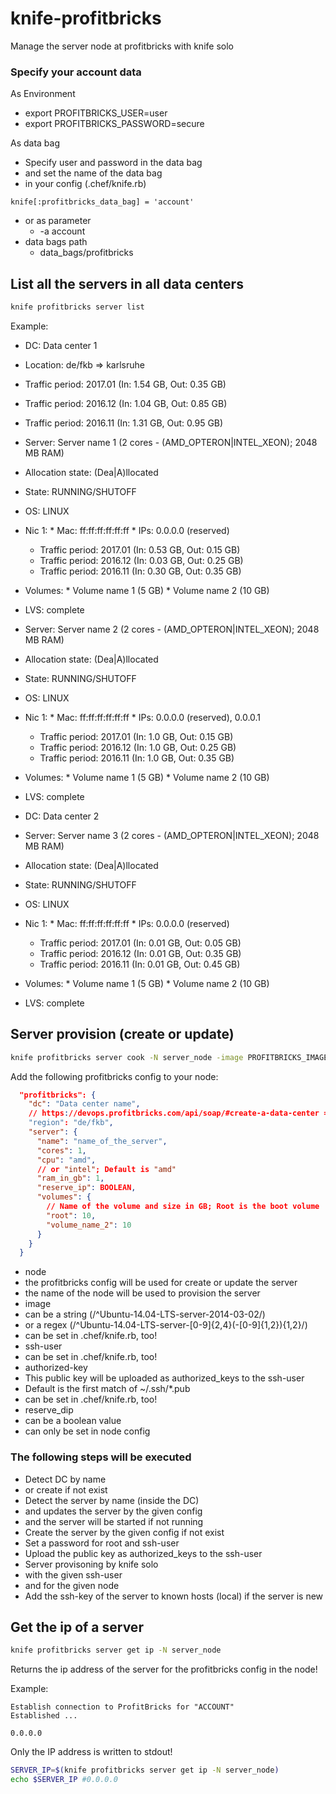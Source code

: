 # knife-profitbricks
Manage the server node at profitbricks with knife solo

### Specify your account data
As Environment

 * export PROFITBRICKS_USER=user
 * export PROFITBRICKS_PASSWORD=secure

As data bag

 * Specify user and password in the data bag
 * and set the name of the data bag
  * in your config (.chef/knife.rb)

   ```
   knife[:profitbricks_data_bag] = 'account'
   ```

  * or as parameter
    * -a account
  * data bags path
    * data_bags/profitbricks

## List all the servers in all data centers

```bash
knife profitbricks server list
```

Example:

 * DC: Data center 1
  * Location: de/fkb => karlsruhe
   * Traffic period: 2017.01 (In: 1.54 GB, Out: 0.35 GB)
   * Traffic period: 2016.12 (In: 1.04 GB, Out: 0.85 GB)
   * Traffic period: 2016.11 (In: 1.31 GB, Out: 0.95 GB)

  * Server: Server name 1 (2 cores - (AMD_OPTERON|INTEL_XEON); 2048 MB RAM)
   * Allocation state: (Dea|A)llocated
   * State: RUNNING/SHUTOFF
   * OS: LINUX
   * Nic 1:
    * Mac: ff:ff:ff:ff:ff:ff
    * IPs: 0.0.0.0 (reserved)
     * Traffic period: 2017.01 (In: 0.53 GB, Out: 0.15 GB)
     * Traffic period: 2016.12 (In: 0.03 GB, Out: 0.25 GB)
     * Traffic period: 2016.11 (In: 0.30 GB, Out: 0.35 GB)
   * Volumes:
    * Volume name 1 (5 GB)
    * Volume name 2 (10 GB)
   * LVS: complete
  * Server: Server name 2 (2 cores - (AMD_OPTERON|INTEL_XEON); 2048 MB RAM)
   * Allocation state: (Dea|A)llocated
   * State: RUNNING/SHUTOFF
   * OS: LINUX
   * Nic 1:
    * Mac: ff:ff:ff:ff:ff:ff
    * IPs: 0.0.0.0 (reserved), 0.0.0.1
     * Traffic period: 2017.01 (In: 1.0 GB, Out: 0.15 GB)
     * Traffic period: 2016.12 (In: 1.0 GB, Out: 0.25 GB)
     * Traffic period: 2016.11 (In: 1.0 GB, Out: 0.35 GB)
   * Volumes:
    * Volume name 1 (5 GB)
    * Volume name 2 (10 GB)
   * LVS: complete
 * DC: Data center 2
  * Server: Server name 3 (2 cores - (AMD_OPTERON|INTEL_XEON); 2048 MB RAM)
   * Allocation state: (Dea|A)llocated
   * State: RUNNING/SHUTOFF
   * OS: LINUX
   * Nic 1:
    * Mac: ff:ff:ff:ff:ff:ff
    * IPs: 0.0.0.0 (reserved)
     * Traffic period: 2017.01 (In: 0.01 GB, Out: 0.05 GB)
     * Traffic period: 2016.12 (In: 0.01 GB, Out: 0.35 GB)
     * Traffic period: 2016.11 (In: 0.01 GB, Out: 0.45 GB)
   * Volumes:
    * Volume name 1 (5 GB)
    * Volume name 2 (10 GB)
   * LVS: complete

## Server provision (create or update)

```bash
knife profitbricks server cook -N server_node -image PROFITBRICKS_IMAGE_NAME -u SSH_USER -authorized-key ~/.ssh/id_rsa.pub
```

Add the following profitbricks config to your node:

```json
  "profitbricks": {
    "dc": "Data center name",
    // https://devops.profitbricks.com/api/soap/#create-a-data-center => locations
    "region": "de/fkb", 
    "server": {
      "name": "name_of_the_server",
      "cores": 1,
      "cpu": "amd",
      // or "intel"; Default is "amd"
      "ram_in_gb": 1,
      "reserve_ip": BOOLEAN,
      "volumes": {
        // Name of the volume and size in GB; Root is the boot volume
        "root": 10, 
        "volume_name_2": 10
      }
    }
  }
```

 * node
  * the profitbricks config will be used for create or update the server
  * the name of the node will be used to provision the server
 * image
  * can be a string (/^Ubuntu-14.04-LTS-server-2014-03-02/)
  * or a regex (/^Ubuntu-14.04-LTS-server-[0-9]{2,4}(-[0-9]{1,2}){1,2}/)
  * can be set in .chef/knife.rb, too!
 * ssh-user
  * can be set in .chef/knife.rb, too!
 * authorized-key
  * This public key will be uploaded as authorized_keys to the ssh-user
  * Default is the first match of ~/.ssh/*.pub
  * can be set in .chef/knife.rb, too!
 * reserve_dip
  * can be a boolean value
  * can only be set in node config

### The following steps will be executed

 * Detect DC by name
  * or create if not exist
 * Detect the server by name (inside the DC) 
  * and updates the server by the given config
  * and the server will be started if not running
 * Create the server by the given config if not exist
  * Set a password for root and ssh-user
  * Upload the public key as authorized_keys to the ssh-user
 * Server provisoning by knife solo
  * with the given ssh-user
  * and for the given node
 * Add the ssh-key of the server to known hosts (local) if the server is new

## Get the ip of a server

```bash
knife profitbricks server get ip -N server_node
```

Returns the ip address of the server for the profitbricks config in the node!

Example:

```
Establish connection to ProfitBricks for "ACCOUNT"
Established ...

0.0.0.0
```

Only the IP address is written to stdout!

```bash
SERVER_IP=$(knife profitbricks server get ip -N server_node)
echo $SERVER_IP #0.0.0.0
```
